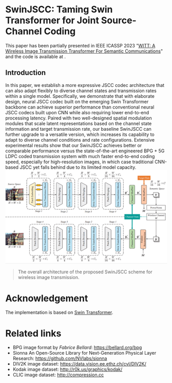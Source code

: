 # SwinJSCC: Taming Swin Transformer for Joint Source-Channel Coding

This paper has been partially presented in IEEE ICASSP 2023 "[WITT: A Wireless Image Transmission Transformer For Semantic Communications](https://arxiv.org/abs/2211.00937)" and the code is available at [](https://github.com/KeYang8/WITT).

## Introduction
In this paper, we establish a more expressive JSCC codec architecture that can also adapt flexibly to diverse channel states and transmission rates within a single model. Specifically, we demonstrate that with elaborate design, neural JSCC codec built on the emerging Swin Transformer backbone can achieve superior performance than conventional neural JSCC codecs built upon CNN while also requiring lower end-to-end processing latency. Paired with two well-designed spatial modulation modules that scale latent representations based on the channel state information and target transmission rate, our baseline SwinJSCC can further upgrade to a versatile version, which increases its capability to adapt to diverse channel conditions and rate configurations. Extensive experimental results show that our SwinJSCC achieves better or comparable performance versus the state-of-the-art engineered BPG + 5G LDPC coded transmission system with much faster end-to-end coding speed, especially for high-resolution images, in which case traditional CNN-based JSCC yet falls behind due to its limited model capacity. 
![ ](overview.png)
>  The overall architecture of the proposed SwinJSCC scheme for wireless image transmission.


# Acknowledgement
The implementation is based on [Swin Transformer](https://github.com/microsoft/Swin-Transformer).

# Related links
* BPG image format by _Fabrice Bellard_: https://bellard.org/bpg
* Sionna An Open-Source Library for Next-Generation Physical Layer Research: https://github.com/NVlabs/sionna
* DIV2K image dataset: https://data.vision.ee.ethz.ch/cvl/DIV2K/
* Kodak image dataset: http://r0k.us/graphics/kodak/
* CLIC image dataset:  http://compression.cc

